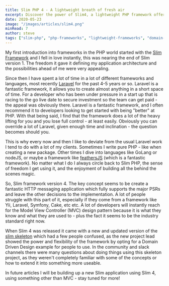```yaml
---
title: Slim PHP 4 - A lightweight breath of fresh air
excerpt: Discover the power of Slim4, a lightweight PHP framework offering control and customization. Ideal for flexible application architecture.
date: 2020-05-23
image: "/images/articles/slim4.png"
minRead: 7
author: steve
tags: ["slim-php", "php-frameworks", "lightweight-frameworks", "domain-driven-design"]
---
```


My first introduction into frameworks in the PHP world started with the [Slim
Framework](http://www.slimframework.com/) and I fell in love instantly, this
was nearing the end of Slim version 1. The freedom it gave it defining my
application architecture and the possibilities ahead of me were very
appealing.

Since then I have spent a lot of time in a lot of different frameworks and languages, most recently [Laravel](https://laravel.com/) for the past 4-5 years or so. Laravel is a fantastic framework, it allows you to create almost anything in a short space of time. For a developer who has been under pressure in a start up that is racing to the go live date to secure investment so the team can get paid - the appeal was obviously there. Laravel is a fantastic framework, and I often recommend it to developers looking to get started with being "better" at PHP. With that being said, I find that the framework does a lot of the heavy lifting for you and you lose full control - at least easily. Obviously you can override a lot of Laravel, given enough time and inclination - the question becomes should you.

This is why every now and then I like to deviate from the usual Laravel work I tend to do with a lot of my clients. Sometimes I write pure PHP - like when creating a new package. Other times I dive into languages like GoLang or nodeJS, or maybe a framework like [feathersJS](https://feathersjs.com/) (which is a fantastic framework). No matter what I do I always circle back to Slim PHP, the sense of freedom I get using it, and the enjoyment of building all the behind the scenes magic.

So, Slim framework version 4. The key concept seems to be create a fantastic HTTP messaging application which fully supports the major PSRs and leave the other decisions to the implementation. A lot of people struggle with this part of it, especially if they come from a framework like Yii, Laravel, Symfony, Cake, etc etc. A lot of developers will instantly reach for the Model View Controller (MVC) design pattern because it is what they know and what they are used to - plus the fact it seems to be the industry standard right now.

When Slim 4 was released it came with a new and updated version of the [slim skeleton](https://github.com/slimphp/Slim-Skeleton) which had a few people confused, as the new project lead showed the power and flexibility of the framework by opting for a Domain Driven Design example for people to use. In the community and slack channels there were many questions about doing things using this skeleton project, as they weren't completely familiar with some of the concepts or how to extend it into something more useable.

In future articles I will be building up a new Slim application using Slim 4, using something other than MVC - stay tuned for more!
